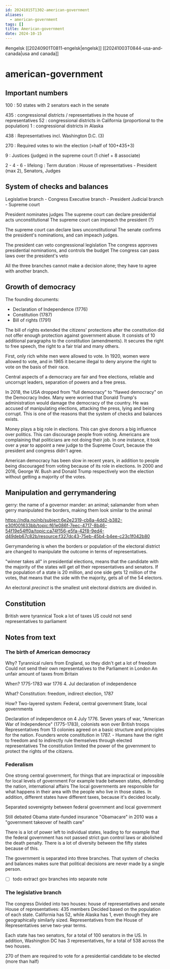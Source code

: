 ```yaml
---
id: 20241015T1302-american-government
aliases:
  - american-government
tags: []
title: American-government
date: 2024-10-15
---
```


#engelsk [[20240901T0811-engelsk|engelsk]] [[20241003T0844-usa-and-canada|usa and canada]]

# american-government

## Important numbers

100 : 50 states with 2 senators each in the senate

435 : congressional districts / representatives in the house of representatives
52 : congressional districts in California (proportional to the population)
1 : congressional districts in Alaska

438 : Representatives incl. Washington D.C. (3)

270 : Required votes to win the election (>half of 100+435+3)

9 : Justices (judges) in the supreme court (1 chief + 8 associate)

2 - 4 - 6 - lifelong : Term duration : House of representatives - President (max 2), Senators, Judges

## System of checks and balances

Legislative branch - Congress
Executive branch - President
Judicial branch - Supreme court

President nominates judges
The supreme court can declare presidential acts unconstitutional
The supreme court can impeach the president (?)

The supreme court can declare laws unconstitutional
The senate confirms the president's nominations, and can impeach judges.

The president can veto congressional legislation
The congress approves presidential nominations, and controls the budget
The congress can pass laws over the president's veto

All the three branches cannot make a decision alone; they have to agree with another branch.

## Growth of democracy

The founding documents:

- Declaration of Independence (1776)
- Constitution (1787)
- Bill of rights (1791)

The bill of rights extended the citizens' protections after the constitution did not offer enough protection against government abuse. It consists of 10 additional paragraphs to the constitution (amendments). It secures the right to free speech, the right to a fair trial and many others.

First, only rich white men were allowed to vote. In 1920, women were allowed to vote, and in 1965 it became illegal to deny anyone the right to vote on the basis of their race.

Central aspects of a democracy are fair and free elections, reliable and uncorrupt leaders, separation of powers and a free press.

In 2018, the USA dropped from "full democracy" to "flawed democracy" on the Democracy Index. Many were worried that Donald Trump's administration would damage the democracy of the country. He was accused of manipulating elections, attacking the press, lying and being corrupt. This is one of the reasons that the system of checks and balances exists.

Money plays a big role in elections. This can give donors a big influence over politics. This can discourage people from voting. Americans are complaining that politicians are not doing their job. In one instance, it took over a year to appoint a new judge to the Supreme Court, because the president and congress didn't agree.

American democracy has been slow in recent years, in addition to people being discouraged from voting because of its role in elections. In 2000 and 2016, George W. Bush and Donald Trump respectively won the election without getting a majority of the votes.

## Manipulation and gerrymandering

gerry: the name of a governor
mander: an animal; salamander
from when gerry manipulated the borders, making them look similar to the animal

https://ndla.no/nb/subject:6e2e2319-cb8a-4dd2-b382-e30f001633bb/topic:f61e086f-7eec-4717-8b46-54f19e54ff0a/topic:ca74f156-e5fa-42f8-9ed4-d49deb67c82b/resource:f327dc43-75eb-45b4-b4ee-c23c1f042b80

Gerrymandering is when the borders or population of the electoral district are changed to manipulate the outcome in terms of representatives.

"winner takes all" in presidential elections, means that the candidate with the majority of the states will get _all_ their representatives and senators. If the population of a state is 20 million, and one side gets 12 million of the votes, that means that the side with the majority, gets all of the 54 electors.

An electoral _precinct_ is the smallest unit electoral districts are divided in.

## Constitution

British were tyrannical
Took a lot of taxes
US could not send representatives to parliament

## Notes from text

### The birth of American democracy

Why?
Tyrannical rulers from England, so they didn't get a lot of freedom
Could not send their own representatives to the Parliament in London
An unfair amount of taxes from Britain

When?
1775-1783 war
1776 4. Jul declaration of independence

What?
Constitution: freedom, indirect election, 1787

How?
Two-layered system:
Federal, central government
State, local governments

Declaration of independence on 4 July 1776.
Seven years of war, "American War of Independence" (1775-1783), colonists won over British troops
Representatives from 13 colonies agreed on a basic structure and principles for the nation.
Founders wrote constitution in 1787.
\- Humans have the right to freedom and to indirectly rule themselves through elected representatives
The constitution limited the power of the government to protect the rights of the citizens.

### Federalism

One strong central government, for things that are impractical or impossible for local levels of government
For example trade between states, defending the nation, international affairs
The local governments are responsible for what happens in their area with the people who live in those states. In addition, different states have different taxes, because it's decided locally.

Separated sovereignty between federal government and local government

Still debated
Obama state-funded insurance "Obamacare" in 2010 was a "government takeover of health care"

There is a lot of power left to individual states, leading to for example that the federal government has not passed strict gun control laws or abolished the death penalty. There is a lot of diversity between the fifty states because of this.

The government is separated into three branches. That system of checks and balances makes sure that political decisions are never made by a single person.

- [ ] todo extract gov branches into separate note

### The legislative branch

The congress
Divided into two houses: house of representatives and senate
House of representatives: 435 members
Decided based on the population of each state. California has 52, while Alaska has 1, even though they are geographically similarly sized.
Representatives from the House of Representatives serve two-year terms.

Each state has two senators, for a total of 100 senators in the US. In addition, Washington DC has 3 representatives, for a total of 538 across the two houses.

270 of them are required to vote for a presidential candidate to be elected (more than half)
